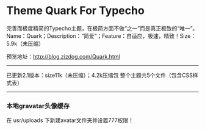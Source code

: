 # Theme Quark For Typecho

完善而极度精简的Typecho主题，在极简方面不做“之一”而是真正极致的“唯一”。
Name：Quark；Description：“简爱”；Feature：自适应，极速，精致！Size：5.9k（未压缩）


预览地址：<a href="http://blog.zizdog.com/Quark.html" target="_blank">http://blog.zizdog.com/Quark.html</a>

--------

已更新2.1版本：size11k（未压缩）；4.2k压缩包
整个主题共5个文件（包含CSS样式表）

--------

### 本地gravatar头像缓存

在 usr/uploads 下新建avatar文件夹并设置777权限！
